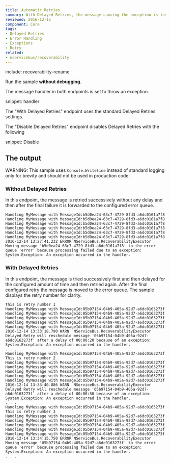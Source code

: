 ```yaml
---
title: Automatic Retries
summary: With Delayed Retries, the message causing the exception is instantly retried via a retries queue instead of an error queue.
reviewed: 2016-12-15
component: Core
tags:
- Delayed Retries
- Error Handling
- Exceptions
- Retry
related:
- nservicebus/recoverability
---
```


include: recoverability-rename

Run the sample **without debugging**.

The message handler in both endpoints is set to throw an exception.

snippet: handler

The "With Delayed Retries" endpoint uses the standard Delayed Retries settings.

The "Disable Delayed Retries" endpoint disables Delayed Retries with the following

snippet: Disable


## The output

WARNING: This sample uses `Console.Writeline` instead of standard logging only for brevity and should not be used in production code.


### Without Delayed Retries

In this endpoint, the message is retried successively without any delay and then after the final failure it is forwarded to the configured error queue. 

```
Handling MyMessage with MessageId:b5d0ea24-63c7-4729-8fd3-a6dc0161a7f8
Handling MyMessage with MessageId:b5d0ea24-63c7-4729-8fd3-a6dc0161a7f8
Handling MyMessage with MessageId:b5d0ea24-63c7-4729-8fd3-a6dc0161a7f8
Handling MyMessage with MessageId:b5d0ea24-63c7-4729-8fd3-a6dc0161a7f8
Handling MyMessage with MessageId:b5d0ea24-63c7-4729-8fd3-a6dc0161a7f8
Handling MyMessage with MessageId:b5d0ea24-63c7-4729-8fd3-a6dc0161a7f8
2016-12-14 13:27:41.232 ERROR NServiceBus.RecoverabilityExecutor Moving message 'b5d0ea24-63c7-4729-8fd3-a6dc0161a7f8' to the error queue 'error' because processing failed due to an exception:
System.Exception: An exception occurred in the handler.
```


### With Delayed Retries

In this endpoint, the message is tried successively first and then delayed for the configured amount of time and then retried again. After the final configured retry the message is moved to the error queue. The sample displays the retry number for clarity. 

```
This is retry number 1
Handling MyMessage with MessageId:05b97154-04b9-405a-92d7-a6dc0163273f
Handling MyMessage with MessageId:05b97154-04b9-405a-92d7-a6dc0163273f
Handling MyMessage with MessageId:05b97154-04b9-405a-92d7-a6dc0163273f
Handling MyMessage with MessageId:05b97154-04b9-405a-92d7-a6dc0163273f
Handling MyMessage with MessageId:05b97154-04b9-405a-92d7-a6dc0163273f
2016-12-14 13:33:18.790 WARN  NServiceBus.RecoverabilityExecutor Delayed Retry will reschedule message '05b97154-04b9-405a-92d7-a6dc0163273f' after a delay of 00:00:20 because of an exception: 
System.Exception: An exception occurred in the handler.
. . .
Handling MyMessage with MessageId:05b97154-04b9-405a-92d7-a6dc0163273f
This is retry number 2
Handling MyMessage with MessageId:05b97154-04b9-405a-92d7-a6dc0163273f
Handling MyMessage with MessageId:05b97154-04b9-405a-92d7-a6dc0163273f
Handling MyMessage with MessageId:05b97154-04b9-405a-92d7-a6dc0163273f
Handling MyMessage with MessageId:05b97154-04b9-405a-92d7-a6dc0163273f
Handling MyMessage with MessageId:05b97154-04b9-405a-92d7-a6dc0163273f
2016-12-14 13:33:40.886 WARN  NServiceBus.RecoverabilityExecutor Delayed Retry will reschedule message '05b97154-04b9-405a-92d7-a6dc0163273f' after a delay of 00:00:30 because of an exception:
System.Exception: An exception occurred in the handler.
. . .
Handling MyMessage with MessageId:05b97154-04b9-405a-92d7-a6dc0163273f
This is retry number 3
Handling MyMessage with MessageId:05b97154-04b9-405a-92d7-a6dc0163273f
Handling MyMessage with MessageId:05b97154-04b9-405a-92d7-a6dc0163273f
Handling MyMessage with MessageId:05b97154-04b9-405a-92d7-a6dc0163273f
Handling MyMessage with MessageId:05b97154-04b9-405a-92d7-a6dc0163273f
Handling MyMessage with MessageId:05b97154-04b9-405a-92d7-a6dc0163273f
2016-12-14 13:34:15.750 ERROR NServiceBus.RecoverabilityExecutor Moving message '05b97154-04b9-405a-92d7-a6dc0163273f' to the error queue 'error' because processing failed due to an exception:
System.Exception: An exception occurred in the handler.
. . .
```